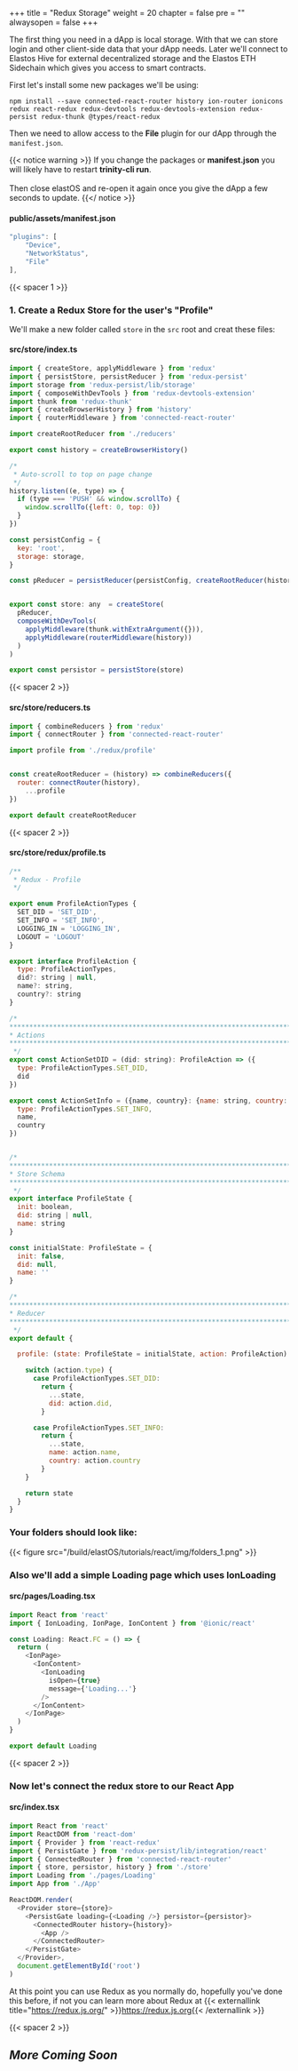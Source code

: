 
+++
title = "Redux Storage"
weight = 20
chapter = false
pre = ""
alwaysopen = false
+++

The first thing you need in a dApp is local storage. With that we can store login and other client-side data that
your dApp needs. Later we'll connect to Elastos Hive for external decentralized storage and the Elastos ETH Sidechain
which gives you access to smart contracts.

First let's install some new packages we'll be using:

    npm install --save connected-react-router history ion-router ionicons redux react-redux redux-devtools redux-devtools-extension redux-persist redux-thunk @types/react-redux
    
Then we need to allow access to the **File** plugin for our dApp through the `manifest.json`.

{{< notice warning >}}
    If you change the packages or <b>manifest.json</b> you will likely have to restart <b>trinity-cli run</b>.<br/>
    <br/>
    Then close elastOS and re-open it again once you give the dApp a few seconds to update.
{{</ notice >}}

#### public/assets/manifest.json

```js {linenos=table,hl_lines=[4],linenostart=31}
"plugins": [
    "Device",
    "NetworkStatus",
    "File"
],
```
    
{{< spacer 1 >}}
    
### 1. Create a Redux Store for the user's **"Profile"**

We'll make a new folder called `store` in the `src` root and creat these files:

#### src/store/index.ts

```js
import { createStore, applyMiddleware } from 'redux'
import { persistStore, persistReducer } from 'redux-persist'
import storage from 'redux-persist/lib/storage'
import { composeWithDevTools } from 'redux-devtools-extension'
import thunk from 'redux-thunk'
import { createBrowserHistory } from 'history'
import { routerMiddleware } from 'connected-react-router'

import createRootReducer from './reducers'

export const history = createBrowserHistory()

/*
 * Auto-scroll to top on page change
 */
history.listen((e, type) => {
  if (type === 'PUSH' && window.scrollTo) {
    window.scrollTo({left: 0, top: 0})
  }
})

const persistConfig = {
  key: 'root',
  storage: storage,
}

const pReducer = persistReducer(persistConfig, createRootReducer(history))


export const store: any  = createStore(
  pReducer,
  composeWithDevTools(
    applyMiddleware(thunk.withExtraArgument({})),
    applyMiddleware(routerMiddleware(history))
  )
)

export const persistor = persistStore(store)
```

{{< spacer 2 >}}

#### src/store/reducers.ts

```js
import { combineReducers } from 'redux'
import { connectRouter } from 'connected-react-router'

import profile from './redux/profile'


const createRootReducer = (history) => combineReducers({
  router: connectRouter(history),
    ...profile
})

export default createRootReducer
```

{{< spacer 2 >}}

#### src/store/redux/profile.ts

```js
/**
 * Redux - Profile
 */

export enum ProfileActionTypes {
  SET_DID = 'SET_DID',
  SET_INFO = 'SET_INFO',
  LOGGING_IN = 'LOGGING_IN',
  LOGOUT = 'LOGOUT'
}

export interface ProfileAction {
  type: ProfileActionTypes,
  did?: string | null,
  name?: string,
  country?: string
}

/*
*************************************************************************************
* Actions
*************************************************************************************
 */
export const ActionSetDID = (did: string): ProfileAction => ({
  type: ProfileActionTypes.SET_DID,
  did
})

export const ActionSetInfo = ({name, country}: {name: string, country: string}): ProfileAction => ({
  type: ProfileActionTypes.SET_INFO,
  name,
  country
})


/*
*************************************************************************************
* Store Schema
*************************************************************************************
 */
export interface ProfileState {
  init: boolean,
  did: string | null,
  name: string
}

const initialState: ProfileState = {
  init: false,
  did: null,
  name: ''
}

/*
*************************************************************************************
* Reducer
*************************************************************************************
 */
export default {

  profile: (state: ProfileState = initialState, action: ProfileAction) => {

    switch (action.type) {
      case ProfileActionTypes.SET_DID:
        return {
          ...state,
          did: action.did,
        }

      case ProfileActionTypes.SET_INFO:
        return {
          ...state,
          name: action.name,
          country: action.country
        }
    }

    return state
  }
}
```

### Your folders should look like:

{{< figure src="/build/elastOS/tutorials/react/img/folders_1.png" >}}

### Also we'll add a simple Loading page which uses IonLoading

#### src/pages/Loading.tsx

```js
import React from 'react'
import { IonLoading, IonPage, IonContent } from '@ionic/react'

const Loading: React.FC = () => {
  return (
    <IonPage>
      <IonContent>
        <IonLoading
          isOpen={true}
          message={'Loading...'}
        />
      </IonContent>
    </IonPage>
  )
}

export default Loading
```

{{< spacer 2 >}}

### Now let's connect the redux store to our React App

#### src/index.tsx

```js
import React from 'react'
import ReactDOM from 'react-dom'
import { Provider } from 'react-redux'
import { PersistGate } from 'redux-persist/lib/integration/react'
import { ConnectedRouter } from 'connected-react-router'
import { store, persistor, history } from './store'
import Loading from './pages/Loading'
import App from './App'

ReactDOM.render(
  <Provider store={store}>
    <PersistGate loading={<Loading />} persistor={persistor}>
      <ConnectedRouter history={history}>
        <App />
      </ConnectedRouter>
    </PersistGate>
  </Provider>,
  document.getElementById('root')
)
```

At this point you can use Redux as you normally do, hopefully you've done this before, 
if not you can learn more about Redux at {{< externallink title="https://redux.js.org/" >}}https://redux.js.org{{< /externallink >}}

{{< spacer 2 >}}

## _More Coming Soon_

